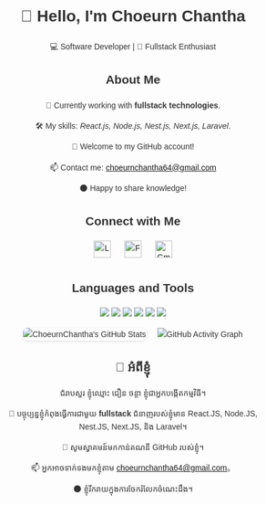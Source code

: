 <div align="center" style="font-family: Arial, sans-serif; max-width: 800px; margin: 0 auto; padding: 20px; line-height: 1.6; color: #333;">

  <!-- Title Section -->
  <h1>👋 Hello, I'm Choeurn Chantha</h1>
  <p>💻 Software Developer | 🌟 Fullstack Enthusiast</p>

  <!-- About Me -->
  <h2>About Me</h2>
  <p>👀 Currently working with <strong>fullstack technologies</strong>.</p>
  <p>🛠️ My skills: <em>React.js, Node.js, Nest.js, Next.js, Laravel</em>.</p>
  <p>💞 Welcome to my GitHub account!</p>
  <p>📫 Contact me: <a href="mailto:choeurnchantha64@gmail.com">choeurnchantha64@gmail.com</a></p>
  <p>🌑 Happy to share knowledge!</p>

  <!-- Connect Section -->
  <h2>Connect with Me</h2>
  <p>
    <a href="https://www.linkedin.com/in/choeurn-chantha-28992225b/"><img src="https://img.icons8.com/ios-filled/50/000000/linkedin.png" alt="LinkedIn" style="width: 30px; margin: 0 10px;"></a>
    <a href="https://www.facebook.com/profile.php?id=100042328303651&mibextid=ZbWKwL"><img src="https://img.icons8.com/ios-filled/50/000000/facebook-new.png" alt="Facebook" style="width: 30px; margin: 0 10px;"></a>
    <a href="choeurnchantha64@gmail.com"><img src="https://img.icons8.com/ios-filled/50/000000/gmail.png" alt="Gmail" style="width: 30px; margin: 0 10px;"></a>
  </p>

  <!-- Languages and Tools -->
  <h2>Languages and Tools</h2>
  <p>
    <img src="https://img.shields.io/badge/-React-61DAFB?style=for-the-badge&logo=react&logoColor=white">
    <img src="https://img.shields.io/badge/-Node.js-339933?style=for-the-badge&logo=node.js&logoColor=white">
    <img src="https://img.shields.io/badge/-Next.js-000000?style=for-the-badge&logo=next.js&logoColor=white">
    <img src="https://img.shields.io/badge/-Laravel-FF2D20?style=for-the-badge&logo=laravel&logoColor=white">
    <img src="https://img.shields.io/badge/-Nest.js-E0234E?style=for-the-badge&logo=nestjs&logoColor=white">
    <img src="https://img.shields.io/badge/-Express.js-E0234E?style=for-the-badge&logo=nestjs&logoColor=white">
  </p>

  <!-- GitHub Stats -->
  <div align="center" style="display: flex; justify-content: center; align-items: center; gap: 20px;">
    <img src="https://github-readme-stats.vercel.app/api?username=Chantha2121&show_icons=true&theme=gruvbox&count_private=true" alt="ChoeurnChantha's GitHub Stats" style="max-width: 400px; border-radius: 8px; box-shadow: 0 2px 5px rgba(0, 0, 0, 0.1);"/>
    <img src="https://github-readme-activity-graph.vercel.app/graph?username=Chantha2121&theme=xcode&hide_border=true" alt="GitHub Activity Graph" />
  </div>

  <!-- Cambodian Language Section -->
  <h2>👋 អំពីខ្ញុំ</h2>
  <p>ជំរាបសួរ ខ្ញុំឈ្មោះ ជឿន ចន្ថា ខ្ញុំជាអ្នកបង្កើតកម្មវិធី។</p>
  <p>👀 បច្ចុប្បន្នខ្ញុំកំពុងធ្វើការជាមួយ <strong>fullstack</strong> ជំនាញរបស់ខ្ញុំមាន React.JS, Node.JS, Nest.JS, Next.JS, និង Laravel។</p>
  <p>💞️ សូមស្វាគមន៍មកកាន់គណនី GitHub របស់ខ្ញុំ។</p>
  <p>📫 អ្នកអាចទាក់ទងមកខ្ញុំតាម <a href="mailto:choeurnchantha64@gmail.com">choeurnchantha64@gmail.com</a>。</p>
  <p>🌑 ខ្ញុំរីករាយក្នុងការចែករំលែកចំណេះដឹង។</p>
</div>
